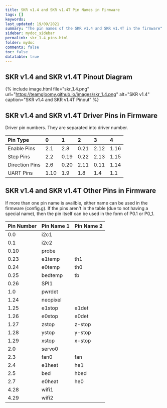 ```yaml
---
title: SKR v1.4 and SKR v1.4T Pin Names in Firmware
tags: []
keywords: 
last_updated: 19/09/2021
summary: "The pin names of the SKR v1.4 and SKR v1.4T in the firmware"
sidebar: mydoc_sidebar
permalink: skr_1.4_pins.html
folder: mydoc
comments: false
toc: false
datatable: true
---
```


## SKR v1.4 and SKR v1.4T Pinout Diagram

{% include image.html file="skr_1.4.png" url="https://teamgloomy.github.io/images/skr_1.4.png" alt="SKR v1.4" caption="SKR v1.4 and SKR v1.4T Pinout" %}

## SKR v1.4 and SKR v1.4T Driver Pins in Firmware

Driver pin numbers. They are separated into driver number.

<div class="datatable-begin"></div>

|Pin Type|0|1|2|3|4|
| :------------- |:-------------|:-------------|:-------------|:-------------|:-------------|
|Enable Pins|2.1|2.8|0.21|2.12|1.16|
|Step Pins|2.2|0.19|0.22|2.13|1.15|
|Direction Pins|2.6|0.20|2.11|0.11|1.14|
|UART Pins|1.10|1.9|1.8|1.4|1.1|

<div class="datatable-end"></div>

## SKR v1.4 and SKR v1.4T Other Pins in Firmware 

If more than one pin name is availble, either name can be used in the firmware (config.g). 
If the pins aren't in the table (due to not having a special name), then the pin itself can be used in the form of P0.1 or P0_1.  

<div class="datatable-begin"></div>

|Pin Number|Pin Name 1|Pin Name 2|
| :------------- |:-------------|:-------------|
|0.0|i2c1||
|0.1|i2c2||
|0.10|probe||
|0.23|e1temp|th1|
|0.24|e0temp|th0|
|0.25|bedtemp|tb|
|0.26|SPI1||
|1.0|pwrdet||
|1.24|neopixel||
|1.25|e1stop|e1det|
|1.26|e0stop|e0det|
|1.27|zstop|z-stop|
|1.28|ystop|y-stop|
|1.29|xstop|x-stop|
|2.0|servo0||
|2.3|fan0|fan|
|2.4|e1heat|he1|
|2.5|bed|hbed|
|2.7|e0heat|he0|
|4.28|wifi1||
|4.29|wifi2||

<div class="datatable-end"></div>